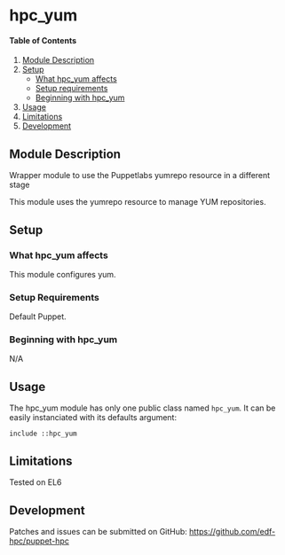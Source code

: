 # hpc_yum

#### Table of Contents

1. [Module Description](#module-description)
2. [Setup](#setup)
    * [What hpc_yum affects](#what-hpc_yum-affects)
    * [Setup requirements](#setup-requirements)
    * [Beginning with hpc_yum](#beginning-with-hpc_yum)
3. [Usage](#usage)
4. [Limitations](#limitations)
5. [Development](#development)

## Module Description

Wrapper module to use the Puppetlabs yumrepo resource in a different stage

This module uses the yumrepo resource to manage YUM repositories.

## Setup

### What hpc_yum affects

This module configures yum.

### Setup Requirements

Default Puppet.

### Beginning with hpc_yum

N/A

## Usage

The hpc_yum module has only one public class named `hpc_yum`. It can be easily
instanciated with its defaults argument:

```
include ::hpc_yum
```

## Limitations

Tested on EL6

## Development

Patches and issues can be submitted on GitHub:
https://github.com/edf-hpc/puppet-hpc
